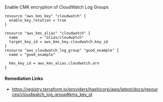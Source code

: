 
Enable CMK encryption of CloudWatch Log Groups

```hcl
resource "aws_kms_key" "cloudwatch" {
  enable_key_rotation = true
}

resource "aws_kms_alias" "cloudwatch" {
  name          = "alias/cloudwatch"
  target_key_id = aws_kms_key.cloudwatch.key_id
}
resource "aws_cloudwatch_log_group" "good_example" {
  name = "good_example"

  kms_key_id = aws_kms_alias.cloudwatch.arn
}
```

#### Remediation Links
 - https://registry.terraform.io/providers/hashicorp/aws/latest/docs/resources/cloudwatch_log_group#kms_key_id

